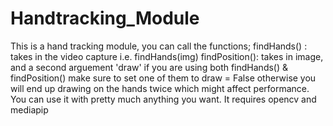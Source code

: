 # Handtracking_Module
This is a hand tracking module, you can call the functions;
findHands() : takes in the video capture i.e. findHands(img)
findPosition(): takes in image, and a second arguement 'draw' if you are using both findHands() & findPosition() make sure to set one of 
them to draw = False otherwise you will end up drawing on the hands twice which might affect performance.
You can use it with pretty much anything you want.
It requires opencv and mediapip

